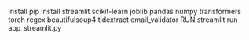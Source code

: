 Install 
pip install streamlit scikit-learn joblib pandas numpy transformers torch regex beautifulsoup4 tldextract email_validator
RUN 
streamlit run app_streamlit.py
